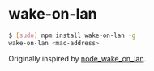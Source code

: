# wake-on-lan
```bash
$ [sudo] npm install wake-on-lan -g
wake-on-lan <mac-address>
```

Originally inspired by [node_wake_on_lan](https://github.com/agnat/node_wake_on_lan).
